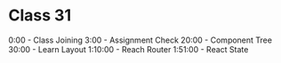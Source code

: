 # Class 31

0:00 - Class Joining
3:00 - Assignment Check
20:00 - Component Tree
30:00 - Learn Layout
1:10:00 - Reach Router
1:51:00 - React State
